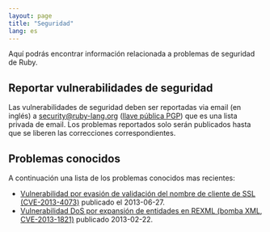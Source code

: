 ```yaml
---
layout: page
title: "Seguridad"
lang: es
---
```


Aquí podrás encontrar información relacionada a problemas de seguridad de Ruby.

## Reportar vulnerabilidades de seguridad

Las vulnerabilidades de seguridad deben ser reportadas via email (en inglés) a
security@ruby-lang.org ([llave pública PGP](/security.asc)) que es una lista
privada de email. Los problemas reportados solo serán publicados hasta que
se liberen las correcciones correspondientes.

## Problemas conocidos

A continuación una lista de los problemas conocidos mas recientes:

 * [Vulnerabilidad por evasión de validación del nombre de cliente de SSL
   (CVE-2013-4073)](/es/news/2013/06/27/hostname-check-bypassing-vulnerability-in-openssl-client-cve-2013-4073/)
   publicado el 2013-06-27.
 * [Vulnerabilidad DoS por expansión de entidades en REXML (bomba XML,
   CVE-2013-1821)](/es/news/2013/02/22/rexml-dos-2013-02-22/)
   publicado 2013-02-22.
